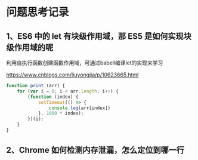 # 问题思考记录

## 1、ES6 中的 let 有块级作用域，那 ES5 是如何实现块级作用域的呢

利用自执行函数创建函数作用域，可通过babell编译let的实现来学习

https://www.cnblogs.com/liuyongjia/p/10623665.html

```javascript
function print (arr) {
    for (var i = 0; i < arr.length; i++) {
        (function (index) {
            setTimeout(() => {
                console.log(arr[index])
            }, 1000 * index);
        })(i);    
    }
}
```

## 2、Chrome 如何检测内存泄漏，怎么定位到哪一行
